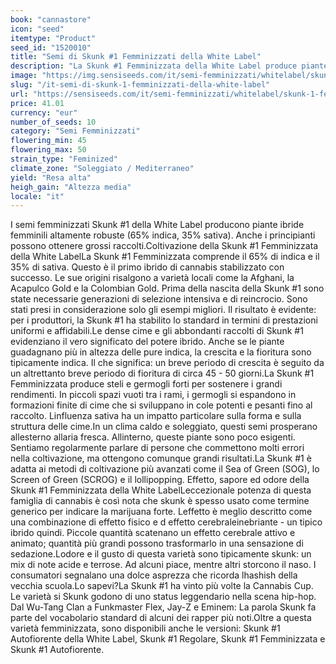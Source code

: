 ```yaml
---
book: "cannastore"
icon: "seed"
itemtype: "Product"
seed_id: "1520010"
title: "Semi di Skunk #1 Femminizzati della White Label"
description: "La Skunk #1 Femminizzata della White Label produce piante robuste e forti che danno un ricco raccolto. Non si può davvero sbagliare con questa varietà."
image: "https://img.sensiseeds.com/it/semi-femminizzati/whitelabel/skunk-1-femminilizzata-image.png"
slug: "/it-semi-di-skunk-1-femminizzati-della-white-label"
url: "https://sensiseeds.com/it/semi-femminizzati/whitelabel/skunk-1-femminilizzata?a_aid=cannastore"
price: 41.01
currency: "eur"
number_of_seeds: 10
category: "Semi Femminizzati"
flowering_min: 45
flowering_max: 50
strain_type: "Feminized"
climate_zone: "Soleggiato / Mediterraneo"
yield: "Resa alta"
heigh_gain: "Altezza media"
locale: "it"
---
```

I semi femminizzati Skunk #1 della White Label producono piante ibride femminili altamente robuste (65% indica, 35% sativa). Anche i principianti possono ottenere grossi raccolti.Coltivazione della Skunk #1 Femminizzata della White LabelLa Skunk #1 Femminizzata comprende il 65% di indica e il 35% di sativa. Questo è il primo ibrido di cannabis stabilizzato con successo. Le sue origini risalgono a varietà locali come la Afghani, la Acapulco Gold e la Colombian Gold. Prima della nascita della Skunk #1 sono state necessarie generazioni di selezione intensiva e di reincrocio. Sono stati presi in considerazione solo gli esempi migliori. Il risultato è evidente: per i produttori, la Skunk #1 ha stabilito lo standard in termini di prestazioni uniformi e affidabili.Le dense cime e gli abbondanti raccolti di Skunk #1 evidenziano il vero significato del potere ibrido. Anche se le piante guadagnano più in altezza delle pure indica, la crescita e la fioritura sono tipicamente indica. Il che significa: un breve periodo di crescita è seguito da un altrettanto breve periodo di fioritura di circa 45 - 50 giorni.La Skunk #1 Femminizzata produce steli e germogli forti per sostenere i grandi rendimenti. In piccoli spazi vuoti tra i rami, i germogli si espandono in formazioni finite di cime che si sviluppano in cole potenti e pesanti fino al raccolto. Linfluenza sativa ha un impatto particolare sulla forma e sulla struttura delle cime.In un clima caldo e soleggiato, questi semi prosperano allesterno allaria fresca. Allinterno, queste piante sono poco esigenti. Sentiamo regolarmente parlare di persone che commettono molti errori nella coltivazione, ma ottengono comunque grandi risultati.La Skunk #1 è adatta ai metodi di coltivazione più avanzati come il Sea of Green (SOG), lo Screen of Green (SCROG) e il lollipopping. Effetto, sapore ed odore della Skunk #1 Femminizzata della White LabelLeccezionale potenza di questa famiglia di cannabis è così nota che skunk è spesso usato come termine generico per indicare la marijuana forte. Leffetto è meglio descritto come una combinazione di effetto fisico e d effetto cerebraleinebriante - un tipico ibrido quindi. Piccole quantità scatenano un effetto cerebrale attivo e animato; quantità più grandi possono trasformarlo in una sensazione di sedazione.Lodore e il gusto di questa varietà sono tipicamente skunk: un mix di note acide e terrose. Ad alcuni piace, mentre altri storcono il naso. I consumatori segnalano una dolce asprezza che ricorda lhashish della vecchia scuola.Lo sapevi?La Skunk #1 ha vinto più volte la Cannabis Cup. Le varietà si Skunk godono di uno status leggendario nella scena hip-hop. Dal Wu-Tang Clan a Funkmaster Flex, Jay-Z e Eminem: La parola Skunk fa parte del vocabolario standard di alcuni dei rapper più noti.Oltre a questa varietà femminizzata, sono disponibili anche le versioni: Skunk #1 Autofiorente della White Label, Skunk #1 Regolare, Skunk #1 Femminizzata e Skunk #1 Autofiorente.
